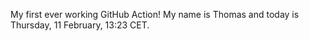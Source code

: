 My first ever working GitHub Action!
My name is Thomas and today is Thursday, 11 February, 13:23 CET. 
